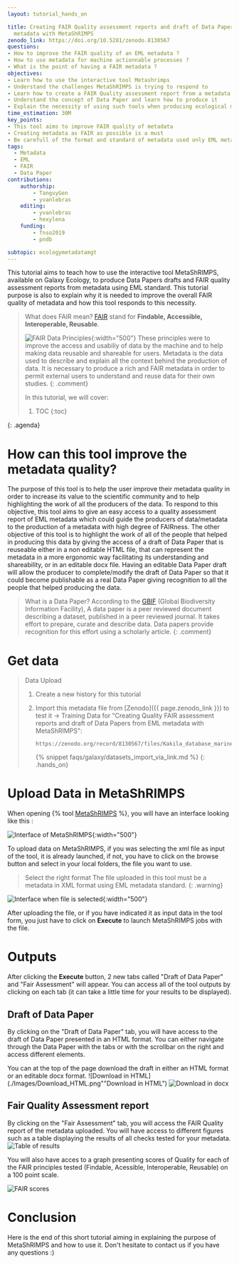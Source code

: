 ```yaml
---
layout: tutorial_hands_on

title: Creating FAIR Quality assessment reports and draft of Data Papers from EML
  metadata with MetaShRIMPS
zenodo_link: https://doi.org/10.5281/zenodo.8130567
questions:
- How to improve the FAIR quality of an EML metadata ?
- How to use metadata for machine actionnable processes ?
- What is the point of having a FAIR metadata ?
objectives:
- Learn how to use the interactive tool Metashrimps
- Understand the challenges MetaShRIMPS is trying to respond to
- Learn how to create a FAIR Quality assessment report from a metadata using EML standard
- Understand the concept of Data Paper and learn how to produce it
- Explain the necessity of using such tools when producing ecological metadata
time_estimation: 30M
key_points:
- This tool aims to improve FAIR quality of metadata
- Creating metadata as FAIR as possible is a must
- Be carefull of the format and standard of metadata used only EML metadata will work
tags:
  - Metadata
  - EML
  - FAIR
  - Data Paper
contributions:
    authorship:
        - TanguyGen
        - yvanlebras
    editing:
        - yvanlebras
        - hexylena
    funding:
        - fnso2019
        - pndb

subtopic: ecologymetadatamgt
---
```




This tutorial aims to teach how to use the interactive tool MetaShRIMPS, available on Galaxy Ecology,
to produce Data Papers drafts and FAIR quality assessment reports from metadata using EML
standard.
This tutorial purpose is also to explain why it is needed to improve the overall FAIR quality
of metadata and how this tool responds to this necessity.

> <comment-title>What does FAIR mean?</comment-title>
> [FAIR](https://www.go-fair.org/fair-principles/) stand for **Findable, Accessible, Interoperable, Reusable**. 
>
>![FAIR Data Principles](./Images/FAIR_data_principles.jpg){:width="500"}
>These principles were to improve the access and usabiliy of data by the machine and to help making data reusable and shareable for users.
>Metadata is the data used to describe and explain all the context behind the production of data. It is necessary to produce a rich and FAIR metadata in order 
>to permit external users to understand and reuse data for their own studies.
{:  .comment}
> <agenda-title></agenda-title>
>
> In this tutorial, we will cover:
>
> 1. TOC
> {:toc}
>
{: .agenda}


# How can this tool improve the metadata quality?

The purpose of this tool is to help the user improve their metadata quality in order to increase its value to the scientific community and to help highlighting
the work of all the producers of the data.
To respond to this objective, this tool aims to give an easy access to a quality assessment report of EML metadata which could guide the producers of
data/metadata to the production of a metadata with high degree of FAIRness.
The other objective of this tool is to highlight the work of all of the people that helped in producing this data by giving the access of a draft of Data Paper
that is reuseable either in a non editable HTML file, that can represent the metadata in a more ergonomic way facilitating its understanding and shareability,
or in an editable docx file. Having an editable Data Paper draft will allow the producer to complete/modify the draft of Data Paper so that it could become
publishable as a real Data Paper giving recognition to all the people that helped producing the data.

> <comment-title>What is a Data Paper?</comment-title>
> According to the [GBIF](https://www.gbif.org/data-papers) (Global Biodiversity Information Facility), 
> A data paper is a peer reviewed document describing a dataset, published in a peer reviewed journal. It takes effort to prepare, curate and describe data. 
> Data papers provide recognition for this effort using a scholarly article.
{:  .comment}
# Get data

> <hands-on-title> Data Upload </hands-on-title>
>
> 1. Create a new history for this tutorial
> 2. Import this metadata file from [Zenodo]({{ page.zenodo_link }}) to test it
>     -> Training Data for "Creating Quality FAIR assessment reports and draft of Data Papers from EML metadata with MetaShRIMPS":
>    ```
>    https://zenodo.org/record/8130567/files/Kakila_database_marine_mammal.xml
>    ```
>
>    {% snippet faqs/galaxy/datasets_import_via_link.md %}
{: .hands_on}


# Upload Data in MetaShRIMPS

When opening {% tool [MetaShRIMPS](interactive_tool_metashrimps) %}, you will have an interface looking like this :

![Interface of MetaShRIMPS](./Images/upload_1.png){:width="500"}

To upload data on MetaShRIMPS, if you was selecting the xml file as input of the tool, it is already launched, if not, you have to click on the browse button and select in your local folders, the file
you want to use. 
> <warning-title>Select the right format</warning-title>
> The file uploaded in this tool must be a metadata in XML format using EML metadata standard.
{: .warning}

![Interface when file is selected](./Images/upload_1.png){:width="500"}

After uploading the file, or if you have indicated it as input data in the tool form, you just have to click on **Execute** to launch MetaShRIMPS jobs with the file.

# Outputs

After clicking the **Execute** button, 2 new tabs called "Draft of Data Paper" and "Fair Assessment"  will appear.
You can access all of the tool outputs by clicking on each tab (it can take a little time for your results to be displayed).

## Draft of Data Paper

By clicking on the "Draft of Data Paper" tab, you will have access to the draft of Data Paper presented in an HTML format.
You can either navigate through the Data Paper with the tabs or with the scrollbar on the right and access different elements.

You can at the top of the page download the draft in either an HTML format or an editable docx format.
![Download in HTML](./Images/Download_HTML.png""Download in HTML")
![Download in docx](./Images/Download_docx.png "Download in docx")

## Fair Quality Assessment report

By clicking on the "Fair Assessment" tab, you will access the FAIR Quality report of the metadata uploaded.
You will have access to different figures such as a table displaying the results of all checks tested for your metadata.
![Table of results](./Images/Fairscore_tab.png "Example of the table displaying the results of the Quality Checks")

You will also have acces to a graph presenting scores of Quality for each of the FAIR principles tested (Findable,
Acessible, Interoperable, Reusable) on a 100 point scale.

![FAIR scores](./Images/Fairscore_bar.png "Example of a FAIR score")

# Conclusion

Here is the end of this short tutorial aiming in explaining the purpose of MetaShRIMPS and how to use it.
Don't hesitate to contact us if you have any questions :)
